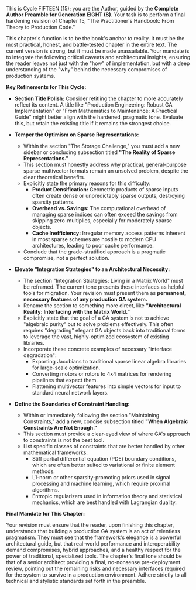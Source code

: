 This is Cycle FIFTEEN (15); you are the Author, guided by the **Complete Author Preamble for Generation EIGHT (8)**. Your task is to perform a final hardening revision of Chapter 15, "The Practitioner's Handbook: From Theory to Production Code."

This chapter's function is to be the book's anchor to reality. It must be the most practical, honest, and battle-tested chapter in the entire text. The current version is strong, but it must be made unassailable. Your mandate is to integrate the following critical caveats and architectural insights, ensuring the reader leaves not just with the "how" of implementation, but with a deep understanding of the "why" behind the necessary compromises of production systems.

**Key Refinements for This Cycle:**

* **Section Title Polish:** Consider retitling the chapter to more accurately reflect its content. A title like "Production Engineering: Robust GA Implementation" or "From Mathematics to Maintenance: A Practical Guide" might better align with the hardened, pragmatic tone. Evaluate this, but retain the existing title if it remains the strongest choice.

* **Temper the Optimism on Sparse Representations:**
    * Within the section "The Storage Challenge," you must add a new sidebar or concluding subsection titled **"The Reality of Sparse Representations."**
    * This section must honestly address why practical, general-purpose sparse multivector formats remain an unsolved problem, despite the clear theoretical benefits.
    * Explicitly state the primary reasons for this difficulty:
        * **Product Densification:** Geometric products of sparse inputs often create dense or unpredictably sparse outputs, destroying sparsity patterns.
        * **Overhead vs. Savings:** The computational overhead of managing sparse indices can often exceed the savings from skipping zero-multiplies, especially for moderately sparse objects.
        * **Cache Inefficiency:** Irregular memory access patterns inherent in most sparse schemes are hostile to modern CPU architectures, leading to poor cache performance.
    * Conclude that the grade-stratified approach is a pragmatic compromise, not a perfect solution.

* **Elevate "Integration Strategies" to an Architectural Necessity:**
    * The section "Integration Strategies: Living in a Matrix World" must be reframed. The current tone presents these interfaces as helpful tools for migration. Your revision must present them as **permanent, necessary features of any production GA system.**
    * Rename the section to something more direct, like **"Architectural Reality: Interfacing with the Matrix World."**
    * Explicitly state that the goal of a GA system is not to achieve "algebraic purity" but to solve problems effectively. This often requires "degrading" elegant GA objects back into traditional forms to leverage the vast, highly-optimized ecosystem of existing libraries.
    * Incorporate these concrete examples of necessary "interface degradation":
        * Exporting Jacobians to traditional sparse linear algebra libraries for large-scale optimization.
        * Converting motors or rotors to 4x4 matrices for rendering pipelines that expect them.
        * Flattening multivector features into simple vectors for input to standard neural network layers.

* **Define the Boundaries of Constraint Handling:**
    * Within or immediately following the section "Maintaining Constraints," add a new, concise subsection titled **"When Algebraic Constraints Are Not Enough."**
    * This section must provide a clear-eyed view of where GA's approach to constraints is not the best tool.
    * List specific classes of constraints that are better handled by other mathematical frameworks:
        * Stiff partial differential equation (PDE) boundary conditions, which are often better suited to variational or finite element methods.
        * L1-norm or other sparsity-promoting priors used in signal processing and machine learning, which require proximal algorithms.
        * Entropic regularizers used in information theory and statistical mechanics, which are best handled with Lagrangian duality.

**Final Mandate for This Chapter:**

Your revision must ensure that the reader, upon finishing this chapter, understands that building a production GA system is an act of relentless pragmatism. They must see that the framework's elegance is a powerful architectural guide, but that real-world performance and interoperability demand compromises, hybrid approaches, and a healthy respect for the power of traditional, specialized tools. The chapter's final tone should be that of a senior architect providing a final, no-nonsense pre-deployment review, pointing out the remaining risks and necessary interfaces required for the system to survive in a production environment. Adhere strictly to all technical and stylistic standards set forth in the preamble.
